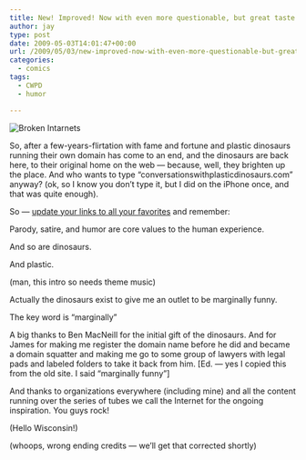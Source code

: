 ```yaml
---
title: New! Improved! Now with even more questionable, but great taste
author: jay
type: post
date: 2009-05-03T14:01:47+00:00
url: /2009/05/03/new-improved-now-with-even-more-questionable-but-great-taste/
categories:
  - comics
tags:
  - CWPD
  - humor

---
```

![Broken Intarnets][1]

So, after a few-years-flirtation with fame and fortune and plastic dinosaurs running their own domain has come to an end, and the dinosaurs are back here, to their original home on the web — because, well, they brighten up the place. And who wants to type “conversationswithplasticdinosaurs.com” anyway? (ok, so I know you don’t type it, but I did on the iPhone once, and that was quite enough).

So — [update your links to all your favorites][2] and remember:

Parody, satire, and humor are core values to the human experience.

And so are dinosaurs.

And plastic.

(man, this intro so needs theme music)

Actually the dinosaurs exist to give me an outlet to be marginally funny.

The key word is “marginally”

A big thanks to Ben MacNeill for the initial gift of the dinosaurs. And for James for making me register the domain name before he did and became a domain squatter and making me go to some group of lawyers with legal pads and labeled folders to take it back from him. [Ed. — yes I copied this from the old site. I said “marginally funny”]

And thanks to organizations everywhere (including mine) and all the content running over the series of tubes we call the Internet for the ongoing inspiration. You guys rock!

(Hello Wisconsin!)

(whoops, wrong ending credits — we’ll get that corrected shortly)

 [1]: https://cdn.rambleon.org/migrate/2009/05/broke.jpg
 [2]: /categories/comics